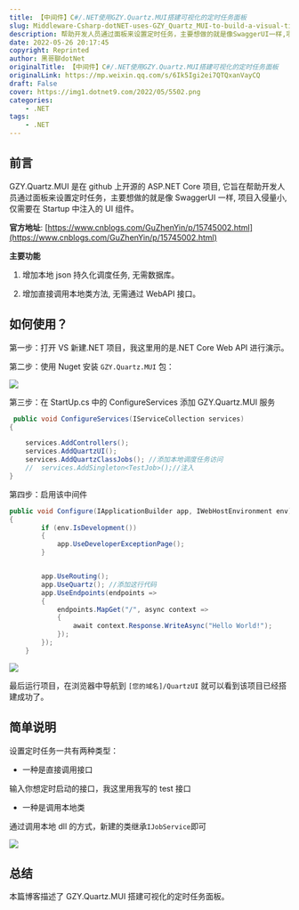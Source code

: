 ```yaml
---
title: 【中间件】C#/.NET使用GZY.Quartz.MUI搭建可视化的定时任务面板
slug: Middleware-Csharp-dotNET-uses-GZY_Quartz_MUI-to-build-a-visual-timing-task-panel
description: 帮助开发人员通过面板来设置定时任务，主要想做的就是像SwaggerUI一样,项目入侵量小,仅需要在Startup中注入的UI组件
date: 2022-05-26 20:17:45
copyright: Reprinted
author: 黑哥聊dotNet
originalTitle: 【中间件】C#/.NET使用GZY.Quartz.MUI搭建可视化的定时任务面板
originalLink: https://mp.weixin.qq.com/s/6Ik5Igi2ei7QTQxanVayCQ
draft: False
cover: https://img1.dotnet9.com/2022/05/5502.png
categories: 
    - .NET
tags: 
    - .NET
---
```


## 前言

GZY.Quartz.MUI 是在 github 上开源的 ASP.NET Core 项目, 它旨在帮助开发人员通过面板来设置定时任务，主要想做的就是像 SwaggerUI 一样, 项目入侵量小, 仅需要在 Startup 中注入的 UI 组件。

**官方地址**: [https://www.cnblogs.com/GuZhenYin/p/15745002.html](https://www.cnblogs.com/GuZhenYin/p/15745002.html)

**主要功能**

1. 增加本地 json 持久化调度任务, 无需数据库。

2. 增加直接调用本地类方法, 无需通过 WebAPI 接口。

## 如何使用？

第一步：打开 VS 新建.NET 项目，我这里用的是.NET Core Web API 进行演示。

第二步：使用 Nuget 安装 `GZY.Quartz.MUI` 包：

![](https://img1.dotnet9.com/2022/05/5501.png)

第三步：在 StartUp.cs 中的 ConfigureServices 添加 GZY.Quartz.MUI 服务

```csharp
 public void ConfigureServices(IServiceCollection services)
{

	services.AddControllers();
	services.AddQuartzUI();
	services.AddQuartzClassJobs(); //添加本地调度任务访问
	//  services.AddSingleton<TestJob>();//注入
}
```

第四步：启用该中间件

```csharp
public void Configure(IApplicationBuilder app, IWebHostEnvironment env)
{
		if (env.IsDevelopment())
		{
			app.UseDeveloperExceptionPage();
		}


		app.UseRouting();
		app.UseQuartz(); //添加这行代码
		app.UseEndpoints(endpoints =>
		{
			endpoints.MapGet("/", async context =>
			{
				await context.Response.WriteAsync("Hello World!");
			});
		});
	}
```

![](https://img1.dotnet9.com/2022/05/5502.png)

最后运行项目，在浏览器中导航到 `[您的域名]/QuartzUI` 就可以看到该项目已经搭建成功了。

## 简单说明

设置定时任务一共有两种类型：

- 一种是直接调用接口

输入你想定时启动的接口，我这里用我写的 test 接口

- 一种是调用本地类

通过调用本地 dll 的方式，新建的类继承`IJobService`即可

![](https://img1.dotnet9.com/2022/05/5503.png)

## 总结

本篇博客描述了 GZY.Quartz.MUI 搭建可视化的定时任务面板。
